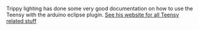 Trippy lighting has done some very good documentation on how to use the Teensy with the arduino eclipse plugin.
[See his website for all Teensy related stuff](http://trippylighting.com/teensy-arduino-ect/arduino-eclipse-plugin/) 

